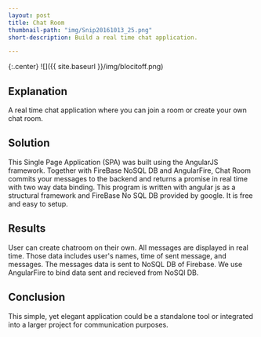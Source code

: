 ```yaml
---
layout: post
title: Chat Room
thumbnail-path: "img/Snip20161013_25.png"
short-description: Build a real time chat application.

---
```


{:.center}
![]({{ site.baseurl }}/img/blocitoff.png)

## Explanation

A real time chat application where you can join a room or create your own chat room. 

## Solution

This Single Page Application (SPA) was built using the AngularJS framework. Together with FireBase NoSQL DB and AngularFire, Chat Room commits your messages to the backend and returns a promise in real time with two way data binding. 
This program is written with angular js as a structural framework and FireBase No SQL DB provided by google. It is free and easy to setup. 


## Results

User can create chatroom on their own. All messages are displayed in real time. Those data includes user's names, time of sent message, and messages. The messages data is sent to NoSQL DB of Firebase. We use AngularFire to bind data sent and recieved from NoSQl DB. 


## Conclusion
This simple, yet elegant application could be a standalone tool or integrated into a larger project for communication purposes. 
